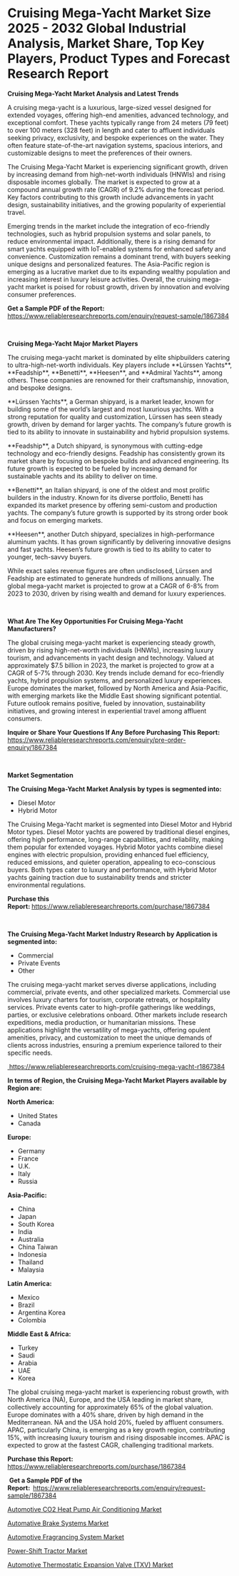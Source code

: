 <p><h1>Cruising Mega-Yacht Market Size 2025 - 2032 Global Industrial Analysis, Market Share, Top Key Players, Product Types and Forecast Research Report</h1></p><p><strong>Cruising Mega-Yacht Market Analysis and Latest Trends</strong></p>
<p><p>A cruising mega-yacht is a luxurious, large-sized vessel designed for extended voyages, offering high-end amenities, advanced technology, and exceptional comfort. These yachts typically range from 24 meters (79 feet) to over 100 meters (328 feet) in length and cater to affluent individuals seeking privacy, exclusivity, and bespoke experiences on the water. They often feature state-of-the-art navigation systems, spacious interiors, and customizable designs to meet the preferences of their owners.</p><p>The Cruising Mega-Yacht Market is experiencing significant growth, driven by increasing demand from high-net-worth individuals (HNWIs) and rising disposable incomes globally. The market is expected to grow at a compound annual growth rate (CAGR) of 9.2% during the forecast period. Key factors contributing to this growth include advancements in yacht design, sustainability initiatives, and the growing popularity of experiential travel.</p><p>Emerging trends in the market include the integration of eco-friendly technologies, such as hybrid propulsion systems and solar panels, to reduce environmental impact. Additionally, there is a rising demand for smart yachts equipped with IoT-enabled systems for enhanced safety and convenience. Customization remains a dominant trend, with buyers seeking unique designs and personalized features. The Asia-Pacific region is emerging as a lucrative market due to its expanding wealthy population and increasing interest in luxury leisure activities. Overall, the cruising mega-yacht market is poised for robust growth, driven by innovation and evolving consumer preferences.</p></p>
<p><strong>Get a Sample PDF of the Report:&nbsp;</strong> <a href="https://www.reliableresearchreports.com/enquiry/request-sample/1867384?utm_campaign=102&utm_medium=2&utm_source=Github&utm_content=ia&utm_term=24012025&utm_id=cruising-mega-yacht">https://www.reliableresearchreports.com/enquiry/request-sample/1867384</a></p>
<p>&nbsp;</p>
<p><strong>Cruising Mega-Yacht Major Market Players</strong></p>
<p><p>The cruising mega-yacht market is dominated by elite shipbuilders catering to ultra-high-net-worth individuals. Key players include **Lürssen Yachts**, **Feadship**, **Benetti**, **Heesen**, and **Admiral Yachts**, among others. These companies are renowned for their craftsmanship, innovation, and bespoke designs.</p><p>**Lürssen Yachts**, a German shipyard, is a market leader, known for building some of the world’s largest and most luxurious yachts. With a strong reputation for quality and customization, Lürssen has seen steady growth, driven by demand for larger yachts. The company’s future growth is tied to its ability to innovate in sustainability and hybrid propulsion systems.</p><p>**Feadship**, a Dutch shipyard, is synonymous with cutting-edge technology and eco-friendly designs. Feadship has consistently grown its market share by focusing on bespoke builds and advanced engineering. Its future growth is expected to be fueled by increasing demand for sustainable yachts and its ability to deliver on time.</p><p>**Benetti**, an Italian shipyard, is one of the oldest and most prolific builders in the industry. Known for its diverse portfolio, Benetti has expanded its market presence by offering semi-custom and production yachts. The company’s future growth is supported by its strong order book and focus on emerging markets.</p><p>**Heesen**, another Dutch shipyard, specializes in high-performance aluminum yachts. It has grown significantly by delivering innovative designs and fast yachts. Heesen’s future growth is tied to its ability to cater to younger, tech-savvy buyers.</p><p>While exact sales revenue figures are often undisclosed, Lürssen and Feadship are estimated to generate hundreds of millions annually. The global mega-yacht market is projected to grow at a CAGR of 6-8% from 2023 to 2030, driven by rising wealth and demand for luxury experiences.</p></p>
<p>&nbsp;</p>
<p><strong>What Are The Key Opportunities For Cruising Mega-Yacht Manufacturers?</strong></p>
<p><p>The global cruising mega-yacht market is experiencing steady growth, driven by rising high-net-worth individuals (HNWIs), increasing luxury tourism, and advancements in yacht design and technology. Valued at approximately $7.5 billion in 2023, the market is projected to grow at a CAGR of 5-7% through 2030. Key trends include demand for eco-friendly yachts, hybrid propulsion systems, and personalized luxury experiences. Europe dominates the market, followed by North America and Asia-Pacific, with emerging markets like the Middle East showing significant potential. Future outlook remains positive, fueled by innovation, sustainability initiatives, and growing interest in experiential travel among affluent consumers.</p></p>
<p><strong>Inquire or Share Your Questions If Any Before Purchasing This Report:</strong> <a href="https://www.reliableresearchreports.com/enquiry/pre-order-enquiry/1867384?utm_campaign=102&utm_medium=2&utm_source=Github&utm_content=ia&utm_term=24012025&utm_id=cruising-mega-yacht">https://www.reliableresearchreports.com/enquiry/pre-order-enquiry/1867384</a></p>
<p>&nbsp;</p>
<p><strong>Market Segmentation</strong></p>
<p><strong>The Cruising Mega-Yacht Market Analysis by types is segmented into:</strong></p>
<p><ul><li>Diesel Motor</li><li>Hybrid Motor</li></ul></p>
<p><p>The Cruising Mega-Yacht market is segmented into Diesel Motor and Hybrid Motor types. Diesel Motor yachts are powered by traditional diesel engines, offering high performance, long-range capabilities, and reliability, making them popular for extended voyages. Hybrid Motor yachts combine diesel engines with electric propulsion, providing enhanced fuel efficiency, reduced emissions, and quieter operation, appealing to eco-conscious buyers. Both types cater to luxury and performance, with Hybrid Motor yachts gaining traction due to sustainability trends and stricter environmental regulations.</p></p>
<p><strong>Purchase this Report:&nbsp;</strong><a href="https://www.reliableresearchreports.com/purchase/1867384?utm_campaign=102&utm_medium=2&utm_source=Github&utm_content=ia&utm_term=24012025&utm_id=cruising-mega-yacht">https://www.reliableresearchreports.com/purchase/1867384</a></p>
<p>&nbsp;</p>
<p><strong>The Cruising Mega-Yacht Market Industry Research by Application is segmented into:</strong></p>
<p><ul><li>Commercial</li><li>Private Events</li><li>Other</li></ul></p>
<p><p>The cruising mega-yacht market serves diverse applications, including commercial, private events, and other specialized markets. Commercial use involves luxury charters for tourism, corporate retreats, or hospitality services. Private events cater to high-profile gatherings like weddings, parties, or exclusive celebrations onboard. Other markets include research expeditions, media production, or humanitarian missions. These applications highlight the versatility of mega-yachts, offering opulent amenities, privacy, and customization to meet the unique demands of clients across industries, ensuring a premium experience tailored to their specific needs.</p></p>
<p><a href="https://www.reliableresearchreports.com/cruising-mega-yacht-r1867384?utm_campaign=102&utm_medium=2&utm_source=Github&utm_content=ia&utm_term=24012025&utm_id=cruising-mega-yacht">&nbsp;https://www.reliableresearchreports.com/cruising-mega-yacht-r1867384</a></p>
<p><strong>In terms of Region, the Cruising Mega-Yacht Market Players available by Region are:</strong></p>
<p>
    <p> <strong> North America: </strong>
        <ul>
            <li>United States</li>
            <li>Canada</li>
        </ul>
        </p> 
    <p> <strong> Europe: </strong>
        <ul>
            <li>Germany</li>
            <li>France</li>
            <li>U.K.</li>
            <li>Italy</li>
            <li>Russia</li>
        </ul>
        </p> 
    <p> <strong> Asia-Pacific: </strong>
        <ul>
            <li>China</li>
            <li>Japan</li>
            <li>South Korea</li>
            <li>India</li>
            <li>Australia</li>
            <li>China Taiwan</li>
            <li>Indonesia</li>
            <li>Thailand</li>
            <li>Malaysia</li>
        </ul>
        </p> 
    <p> <strong> Latin America: </strong>
        <ul>
            <li>Mexico</li>
            <li>Brazil</li>
            <li>Argentina Korea</li>
            <li>Colombia</li>
        </ul>
        </p> 
    <p> <strong> Middle East & Africa: </strong>
        <ul>
            <li>Turkey</li>
            <li>Saudi</li>
            <li>Arabia</li>
            <li>UAE</li>
            <li>Korea</li>
        </ul>
    </p>
    </p>
<p><p>The global cruising mega-yacht market is experiencing robust growth, with North America (NA), Europe, and the USA leading in market share, collectively accounting for approximately 65% of the global valuation. Europe dominates with a 40% share, driven by high demand in the Mediterranean. NA and the USA hold 20%, fueled by affluent consumers. APAC, particularly China, is emerging as a key growth region, contributing 15%, with increasing luxury tourism and rising disposable incomes. APAC is expected to grow at the fastest CAGR, challenging traditional markets.</p></p>
<p><strong>Purchase this Report: </strong><a href="https://www.reliableresearchreports.com/purchase/1867384?utm_campaign=102&utm_medium=2&utm_source=Github&utm_content=ia&utm_term=24012025&utm_id=cruising-mega-yacht">https://www.reliableresearchreports.com/purchase/1867384</a></p>
<p>&nbsp;<strong>Get a Sample PDF of the Report:&nbsp;&nbsp;</strong><a href="https://www.reliableresearchreports.com/enquiry/request-sample/1867384?utm_campaign=102&utm_medium=2&utm_source=Github&utm_content=ia&utm_term=24012025&utm_id=cruising-mega-yacht">https://www.reliableresearchreports.com/enquiry/request-sample/1867384</a></p>
<p><strong></strong></p>
<p><p><a href="https://github.com/NargisHussain75/Market-Research-Report-List-1/blob/main/automotive-co2-heat-pump-air-conditioning-market.md?utm_campaign=102&utm_medium=2&utm_source=Github&utm_content=ia&utm_term=24012025&utm_id=cruising-mega-yacht">Automotive CO2 Heat Pump Air Conditioning Market</a></p><p><a href="https://github.com/pearlinewhite4692/Market-Research-Report-List-1/blob/main/automative-brake-systems-market.md?utm_campaign=102&utm_medium=2&utm_source=Github&utm_content=ia&utm_term=24012025&utm_id=cruising-mega-yacht">Automative Brake Systems Market</a></p><p><a href="https://github.com/FlorianWolf90/Market-Research-Report-List-1/blob/main/automotive-fragrancing-system-market.md?utm_campaign=102&utm_medium=2&utm_source=Github&utm_content=ia&utm_term=24012025&utm_id=cruising-mega-yacht">Automotive Fragrancing System Market</a></p><p><a href="https://github.com/gerlttameka883615/Market-Research-Report-List-1/blob/main/power-shift-tractor-market.md?utm_campaign=102&utm_medium=2&utm_source=Github&utm_content=ia&utm_term=24012025&utm_id=cruising-mega-yacht">Power-Shift Tractor Market</a></p><p><a href="https://github.com/hillsmyung726/Market-Research-Report-List-1/blob/main/automotive-thermostatic-expansion-valve-txv-market.md?utm_campaign=102&utm_medium=2&utm_source=Github&utm_content=ia&utm_term=24012025&utm_id=cruising-mega-yacht">Automotive Thermostatic Expansion Valve (TXV) Market</a></p></p>